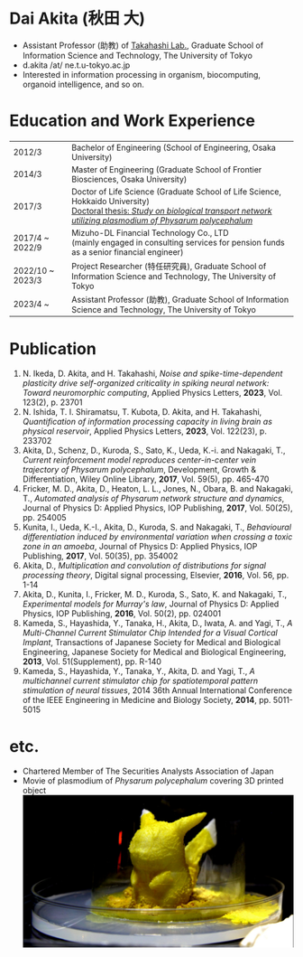 # Dai Akita (秋田 大)

- Assistant Professor (助教) of [Takahashi Lab.](http://www.ne.t.u-tokyo.ac.jp/index.html), Graduate School of Information Science and Technology, The University of Tokyo
- d.akita /at/ ne.t.u-tokyo.ac.jp
- Interested in information processing in organism, biocomputing, organoid intelligence, and so on.


# Education and Work Experience

|                  |                                                                                                                                     | 
| ---------------- | ----------------------------------------------------------------------------------------------------------------------------------- | 
| 2012/3           | Bachelor of Engineering (School of Engineering, Osaka University)                                                                   | 
| 2014/3           | Master of Engineering (Graduate School of Frontier Biosciences, Osaka University)                                                   | 
| 2017/3           | Doctor of Life Science (Graduate School of Life Science, Hokkaido University)<br>[Doctoral thesis: _Study on biological transport network utilizing plasmodium of Physarum polycephalum_](https://eprints.lib.hokudai.ac.jp/dspace/handle/2115/65418)                                                       | 
| 2017/4 ~ 2022/9  | Mizuho-DL Financial Technology Co., LTD<br>(mainly engaged in consulting services for pension funds as a senior financial engineer) | 
| 2022/10 ~ 2023/3 | Project Researcher (特任研究員), Graduate School of Information Science and Technology, The University of Tokyo                                  | 
| 2023/4 ~         | Assistant Professor (助教), Graduate School of Information Science and Technology, The University of Tokyo                                  | 


# Publication

1. N. Ikeda, D. Akita, and H. Takahashi, _Noise and spike-time-dependent plasticity drive self-organized criticality in spiking neural network: Toward neuromorphic computing_, Applied Physics Letters, **2023**, Vol. 123(2), p. 23701
1. N. Ishida, T. I. Shiramatsu, T. Kubota, D. Akita, and H. Takahashi, _Quantification of information processing capacity in living brain as physical reservoir_, Applied Physics Letters, **2023**, Vol. 122(23), p. 233702
1. Akita, D., Schenz, D., Kuroda, S., Sato, K., Ueda, K.-i. and Nakagaki, T., _Current reinforcement model reproduces center-in-center vein trajectory of Physarum polycephalum_, Development, Growth & Differentiation, Wiley Online Library, **2017**, Vol. 59(5), pp. 465-470
1. Fricker, M. D., Akita, D., Heaton, L. L., Jones, N., Obara, B. and Nakagaki, T.,  _Automated analysis of Physarum network structure and dynamics_, Journal of Physics D: Applied Physics, IOP Publishing, **2017**, Vol. 50(25), pp. 254005
1. Kunita, I., Ueda, K.-I., Akita, D., Kuroda, S. and Nakagaki, T.,  _Behavioural differentiation induced by environmental variation when crossing a toxic zone in an amoeba_, Journal of Physics D: Applied Physics, IOP Publishing, **2017**, Vol. 50(35), pp. 354002
1. Akita, D.,  _Multiplication and convolution of distributions for signal processing theory_, Digital signal processing, Elsevier, **2016**, Vol. 56, pp. 1-14
1. Akita, D., Kunita, I., Fricker, M. D., Kuroda, S., Sato, K. and Nakagaki, T.,  _Experimental models for Murray's law_, Journal of Physics D: Applied Physics, IOP Publishing, **2016**, Vol. 50(2), pp. 024001
1. Kameda, S., Hayashida, Y., Tanaka, H., Akita, D., Iwata, A. and Yagi, T.,  _A Multi-Channel Current Stimulator Chip Intended for a Visual Cortical Implant_, Transactions of Japanese Society for Medical and Biological Engineering, Japanese Society for Medical and Biological Engineering, **2013**, Vol. 51(Supplement), pp. R-140
1. Kameda, S., Hayashida, Y., Tanaka, Y., Akita, D. and Yagi, T.,  _A multichannel current stimulator chip for spatiotemporal pattern stimulation of neural tissues_, 2014 36th Annual International Conference of the IEEE Engineering in Medicine and Biology Society, **2014**, pp. 5011-5015


# etc.

- Chartered Member of The Securities Analysts Association of Japan
- Movie of plasmodium of _Physarum polycephalum_ covering 3D printed object<br>[![pika_thumbnail](pika_thumbnail.png)](pikam.mp4)
